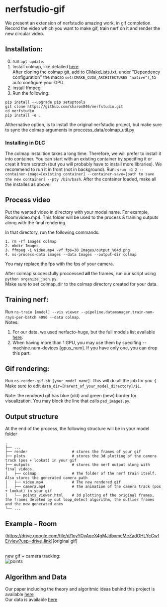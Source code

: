 # nerfstudio-gif

We present an extension of nerfstudio amazing work, in gif completion.
Record the video which you want to make gif, train nerf on it and render the new circular video.

## Installation:
0. run ```apt update```.
1. Install colmap, like detailed [here](https://colmap.github.io/install.html#linux). <br/>
   After cloning the colmap git, add to CMakeLists.txt, under "Dependency configuration" the macro ```set(CMAKE_CUDA_ARCHITECTURES "native")```, to auto configure your GPU.
2. install ffmpeg
3. Run the following:
```
pip install --upgrade pip setuptools
git clone https://github.com/sharon846/nerfstudio.git
cd nerfstudio
pip install -e .
```
Althernative option, is to install the original nerfstudio project, but make sure to sync the colmap arguments in proccess_data/colmap_util.py

### Installing in DLC
The colmap installtion takes a long time. Therefore, we will prefer to install it into container. You can start with an existing container by specifing it or creat it from scratch (but you will probably have to install more libraries). We recommend to run it in front (not in background).
Run: ```srun -G 2 --container-image=[existing container] --container-save=[path to save the new container] --pty /bin/bash```.
After the container loaded, make all the installes as above.

## Process video
Put the wanted video in directory with your model name. For example, Room/video.mp4. This folder will be used to the process & training outputs along with the final rendering.

In that directory, run the following commands:
```
1. rm -rf Images colmap
2. mkdir Images
3. ffmpeg -i video.mp4 -vf fps=30 Images/output_%04d.png
4. ns-process-data images --data Images --output-dir colmap
```
You may replace the fps with the fps of your camera.

After colmap successfully proccessed <b>all</b> the frames, run our script using ```python organize_json.py```. <br/>
Make sure to set colmap_dir to the colmap directory created for your data. 

## Training nerf:
Run ```ns-train [model] --vis viewer --pipeline.datamanager.train-num-rays-per-batch 4096 --data colmap```. <br/>
Notes:
1. For our data, we used nerfacto-huge, but the full models list available [here](https://docs.nerf.studio/en/latest/nerfology/methods/).
2. When having more than 1 GPU, you may use them by specifing --machine.num-devices [gpus_num]. If you have only one, you can drop this part.

## Gif rendering:
Run ```ns-render-gif.sh [your_model_name]```. This will do all the job for you :) <br/>
Make sure to edit ```data_dir=[Parent_of_your_model_directory]/$1```.

Note: the rendered gif has blue (old) and green (new) border for visualization. You may block the line that calls ```pad_images.py```.

## Output structure
At the end of the process, the following structure will be in your model folder
```
.
├── ...
├── render                    # stores the frames of your gif
├── plots                     # stores the 3d plotting of the camera track (pos + lookat) in your gif
├── outputs                   # stores the nerf output along with final videos.
│   ├── colmap                # The folder of the nerf train itself. Also stores the generated camera path
│   ├── video.mp4             # The new rendered gif
│   ├── camera.mp4            # The animation of the camera track (pos + lookat) in your gif
│   └── points_viewer.html    # 3d plotting of the original frames, the frames deleted by out loop_detect algorithm, the outlier frames and the new generated ones
└── ...
```

## Example - Room
(https://drive.google.com/file/d/1oyYOyAqeX4gMJdbxmeMeZadOHLYcCwfE/view?usp=drive_link)[original gif]<br/><br/>

new gif + camera tracking: <br/>
![points](https://github.com/sharon846/nerfstudio-gif/blob/master/dmo.gif)

## Algorithm and Data
Our paper including the theory and algoritmic ideas behind this project is available [here](https://github.com/sharon846/nerfstudio-gif/blob/master/paper.pdf) <br/>
Our data is available [here](https://drive.google.com/drive/folders/1Ob5fAqlgcwI0g1AiODrqTvwFuIHd3IJp?usp=drive_link)

